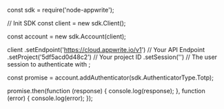 const sdk = require('node-appwrite');

// Init SDK
const client = new sdk.Client();

const account = new sdk.Account(client);

client
    .setEndpoint('https://cloud.appwrite.io/v1') // Your API Endpoint
    .setProject('5df5acd0d48c2') // Your project ID
    .setSession('') // The user session to authenticate with
;

const promise = account.addAuthenticator(sdk.AuthenticatorType.Totp);

promise.then(function (response) {
    console.log(response);
}, function (error) {
    console.log(error);
});